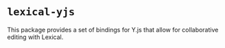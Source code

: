 # `lexical-yjs`

This package provides a set of bindings for Y.js that allow for collaborative editing with Lexical.
